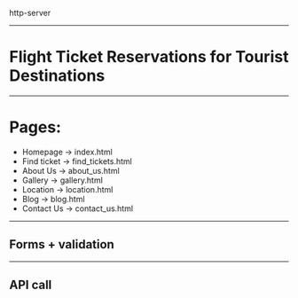 http-server

---
# Flight Ticket Reservations for Tourist Destinations

---
# Pages:

- Homepage      -> index.html
- Find ticket   -> find_tickets.html
- About Us      -> about_us.html
- Gallery       -> gallery.html
- Location      -> location.html
- Blog          -> blog.html
- Contact Us    -> contact_us.html

---
## Forms + validation

---
## API call
